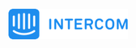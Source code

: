 ![Intercom](Examples/Sample-ObjC/Sample-ObjC/Images.xcassets/Intercom-logo-github.imageset/Intercom_logo-github.png)
